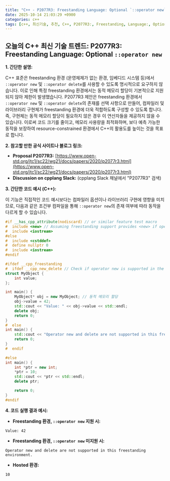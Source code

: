 ```yaml
---
title: "C++ - P2077R3: Freestanding Language: Optional `::operator new`"
date: 2025-10-14 21:03:29 +0900
categories: c++
tags: [c++, 최신기술, 추천, C++, P2077R3:, Freestanding, Language:, Optional, `::operator, new`]
---
```


## 오늘의 C++ 최신 기술 트렌드: **P2077R3: Freestanding Language: Optional `::operator new`**

**1. 간단한 설명:**

C++ 표준은 freestanding 환경 (운영체제가 없는 환경, 임베디드 시스템 등)에서 `::operator new` 및 `::operator delete`를 사용할 수 있도록 명시적으로 요구하지 않습니다. 이로 인해 특정 freestanding 환경에서는 동적 메모리 할당이 기본적으로 지원되지 않아 제한이 발생했습니다. P2077R3 제안은 freestanding 환경에서 `::operator new` 및 `::operator delete`의 존재를 선택 사항으로 만들어, 컴파일러 및 라이브러리 구현체가 freestanding 환경에 더욱 적합하도록 구성할 수 있도록 합니다. 즉, 구현체는 동적 메모리 할당이 필요하지 않은 경우 이 연산자들을 제공하지 않을 수 있습니다. 이로써 코드 크기를 줄이고, 메모리 사용량을 최적화하며, 보다 예측 가능한 동작을 보장하여 resource-constrained 환경에서 C++의 활용도를 높이는 것을 목표로 합니다.

**2. 참고할 만한 공식 사이트나 블로그 링크:**

*   **Proposal P2077R3:** [https://www.open-std.org/jtc1/sc22/wg21/docs/papers/2020/p2077r3.html](https://www.open-std.org/jtc1/sc22/wg21/docs/papers/2020/p2077r3.html)
*   **Discussion on cpplang Slack:** (cpplang Slack 채널에서 "P2077R3" 검색)

**3. 간단한 코드 예시 (C++):**

이 기능은 직접적인 코드 예시보다는 컴파일러 옵션이나 라이브러리 구현에 영향을 미치므로, 다음과 같은 조건부 컴파일을 통해 `::operator new`의 존재 여부에 따라 동작을 다르게 할 수 있습니다.

```cpp
#if __has_cpp_attribute(nodiscard) // or similar feature test macro
#  include <new> // Assuming freestanding support provides <new> if operator new is present
#  include <iostream>
#else
#  include <cstddef>
#  define nullptr 0
#  include <iostream>
#endif

#ifdef __cpp_freestanding
#  ifdef __cpp_new_delete // Check if operator new is supported in the freestanding environment
struct MyObject {
    int value;
};

int main() {
    MyObject* obj = new MyObject; // 동적 메모리 할당
    obj->value = 42;
    std::cout << "Value: " << obj->value << std::endl;
    delete obj;
    return 0;
}
#  else
int main() {
    std::cout << "Operator new and delete are not supported in this freestanding environment." << std::endl;
    return 0;
}
#  endif

#else
int main() {
    int *ptr = new int;
    *ptr = 10;
    std::cout << *ptr << std::endl;
    delete ptr;

    return 0;
}
#endif
```

**4. 코드 실행 결과 예시:**

*   **Freestanding 환경, `::operator new` 지원 시:**

```
Value: 42
```

*   **Freestanding 환경, `::operator new` 미지원 시:**

```
Operator new and delete are not supported in this freestanding environment.
```

*   **Hosted 환경:**

```
10
```


